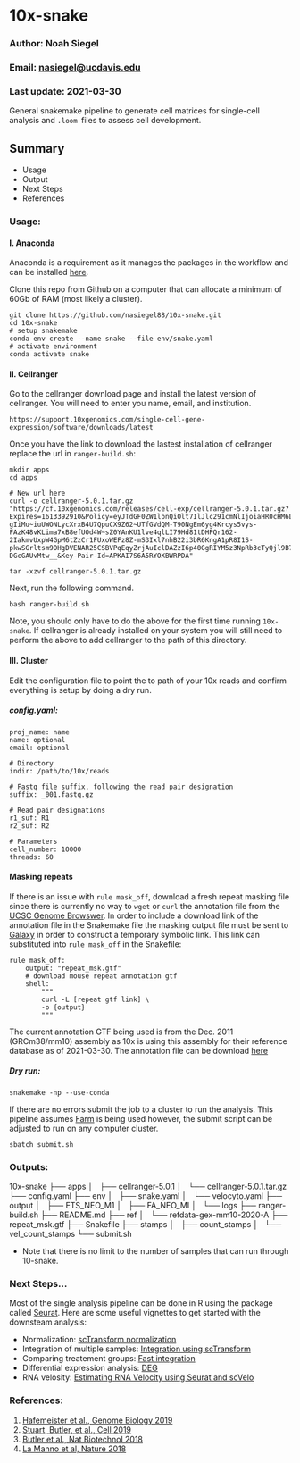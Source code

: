 # 10x-snake
### Author: Noah Siegel
### Email: nasiegel@ucdavis.edu
### Last update: 2021-03-30
General snakemake pipeline to generate cell matrices for single-cell analysis and ```.loom ```files to assess cell development.

## Summary
* Usage
* Output
* Next Steps
* References

### Usage:
#### I. Anaconda
Anaconda is a requirement as it manages the packages in the workflow and can be installed [here](https://docs.conda.io/projects/conda/en/latest/user-guide/install/linux.html).

Clone this repo from Github on a computer that can allocate a minimum of 60Gb of RAM (most likely a cluster).
```
git clone https://github.com/nasiegel88/10x-snake.git
cd 10x-snake
# setup snakemake
conda env create --name snake --file env/snake.yaml
# activate environment
conda activate snake
```
#### II. Cellranger
Go to the cellranger download page and install the latest version of cellranger. You will need to enter you name, email, and institution.
```
https://support.10xgenomics.com/single-cell-gene-expression/software/downloads/latest
```

Once you have the link to download the lastest installation of cellranger replace the url in 
```ranger-build.sh```:
```
mkdir apps
cd apps

# New url here
curl -o cellranger-5.0.1.tar.gz "https://cf.10xgenomics.com/releases/cell-exp/cellranger-5.0.1.tar.gz?Expires=1613392910&Policy=eyJTdGF0ZW1lbnQiOlt7IlJlc291cmNlIjoiaHR0cHM6Ly9jZi4xMHhnZW5vbWljcy5jb20vcmVsZWFzZXMvY2VsbC1leHAvY2VsbHJhbmdlci01LjAuMS50YXIuZ3oiLCJDb25kaXRpb24iOnsiRGF0ZUxlc3NUaGFuIjp7IkFXUzpFcG9jaFRpbWUiOjE2MTMzOTI5MTB9fX1dfQ__&Signature=jCzQaXWhnVZFXxqfIeJCD0gnz0ULZoHPkntqQ-gIiMu~iuUWONLycXrxB4U7QpuCX9Z62~UTfGVdQM-T90NgEm6yg4Krcys5vys-FAzK48vKLima7xB8efUOd4W~sZ0YAnKU1lve4qlLI79Hd81tDHPQr162-2IakmvUxpW4GpM6tZzCr1FUxoWEFz8Z-mS3Ixl7nhB22i3bR6KngA1pR8I1S-pkwSGrltsm9OHgDVENAR25CSBVPqEqyZrjAuIclDAZzI6p40GgRIYM5z3NpRb3cTyQjl9B7CogA1DqvrIYSwChKfnh2j6O6cBZanav30K3ktHYTwm-DGcGAUvMtw__&Key-Pair-Id=APKAI7S6A5RYOXBWRPDA"

tar -xzvf cellranger-5.0.1.tar.gz
```

Next, run the following command.
```
bash ranger-build.sh
```
Note, you should only have to do the above for the first time running ```10x-snake```. If cellranger is already installed on your system you will still need to perform the above to add cellranger to the path of this directory.

#### III. Cluster

Edit the configuration file to point the to path of your 10x reads and confirm everything is setup by doing a dry run.

##### config.yaml:
```
proj_name: name
name: optional
email: optional

# Directory
indir: /path/to/10x/reads

# Fastq file suffix, following the read pair designation
suffix: _001.fastq.gz

# Read pair designations
r1_suf: R1
r2_suf: R2

# Parameters
cell_number: 10000
threads: 60
```
#### Masking repeats
If there is an issue with ``rule mask_off``, download a fresh repeat masking file since there is currently no way to ```wget``` or ```curl``` the annotation file from the [UCSC Genome Browswer](https://www.genome.ucsc.edu/). In order to include a download link of the annotation file in the Snakemake file the masking output file must be sent to [Galaxy](https://usegalaxy.org) in order to construct a temporary symbolic link. This link can substituted into ```rule mask_off``` in the Snakefile:

```
rule mask_off:
    output: "repeat_msk.gtf"
    # download mouse repeat annotation gtf
    shell: 
        """
        curl -L [repeat gtf link] \
        -o {output}
        """
```

The current annotation GTF being used is from the Dec. 2011 (GRCm38/mm10) assembly as 10x is using this assembly for their reference database as of 2021-03-30. The annotation file can be download [here](https://genome.ucsc.edu/cgi-bin/hgTables?hgsid=611454127_NtvlaW6xBSIRYJEBI0iRDEWisITa&clade=mammal&org=Mouse&db=mm10&hgta_group=allTracks&hgta_track=rmsk&hgta_table=0&hgta_regionType=genome&position=chr12%3A56694976-56714605&hgta_outputType=primaryTable&hgta_outputType=gff&hgta_outFileName=mm10_rmsk.gtf)

##### Dry run:
```
snakemake -np --use-conda
```
If there are no errors submit the job to a cluster to run the analysis. This pipeline assumes [Farm](https://wiki.cse.ucdavis.edu/support/systems/farm) is being used however, the submit script can be adjusted to run on any computer cluster.

```
sbatch submit.sh
```

### Outputs:
10x-snake
	     ├── apps
	     │   ├── cellranger-5.0.1
	     │   └── cellranger-5.0.1.tar.gz
	     ├── config.yaml
	     ├── env
	     │   ├── snake.yaml
	     │   └── velocyto.yaml
	     ├── output
	     │   ├── ETS_NEO_M1
	     │   ├── FA_NEO_MI
	     │   └── logs
	     ├── ranger-build.sh
	     ├── README.md
	     ├── ref
	     │   └── refdata-gex-mm10-2020-A
	     ├── repeat_msk.gtf
	     ├── Snakefile
	     ├── stamps
	     │   ├── count_stamps
	     │   └── vel_count_stamps
	     └── submit.sh
         
* Note that there is no limit to the number of samples that can run through 10-snake.

### Next Steps...
Most of the single analysis pipeline can be done in R using the package called [Seurat](https://satijalab.org/seurat/). Here are some useful vignettes to get started with the downsteam analysis:
* Normalization: [scTransform normalization](https://satijalab.org/seurat/articles/sctransform_vignette.html)
* Integration of multiple samples: [Integration using scTransform](https://satijalab.org/seurat/archive/v3.0/integration.html)
* Comparing treatement groups: [Fast integration](https://satijalab.org/seurat/articles/integration_rpca.html)
* Differential expression analysis: [DEG](https://satijalab.org/seurat/articles/de_vignette.html)
* RNA velosity: [Estimating RNA Velocity using Seurat and scVelo](https://htmlpreview.github.io/?https://github.com/satijalab/seurat-wrappers/blob/master/docs/scvelo.html)
### References:
1. [Hafemeister et al., Genome Biology 2019](https://genomebiology.biomedcentral.com/articles/10.1186/s13059-019-1874-1)
2. [Stuart, Butler, et al., Cell 2019](https://www.cell.com/cell/fulltext/S0092-8674(19)30559-8)
3. [Butler et al., Nat Biotechnol 2018](https://www.nature.com/articles/nbt.4096)
4. [La Manno et al, Nature 2018](https://www.nature.com/articles/s41586-018-0414-6)
